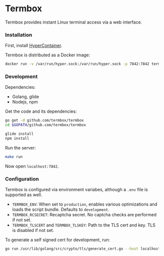 # Termbox

Termbox provides instant Linux terminal access via a web interface.

### Installation

First, install [HyperContainer](https://hypercontainer.io/).


Termbox is distributed as a Docker image:

```sh
docker run -v /var/run/hyper.sock:/var/run/hyper.sock -p 7842:7842 termbox/termbox
```

### Development

Dependencies:

* Golang, glide
* Nodejs, npm

Get the code and its dependencies:

```sh
go get -d github.com/termbox/termbox
cd $GOPATH/github.com/termbox/termbox

glide install
npm install
```

Run the server:

```sh
make run
```

Now open `localhost:7842`.

### Configuration

Termbox is configured via environment variabes, although a `.env` file is
supported as well.

* `TERMBOX_ENV`: When set to `production`, enables various optimizations and loads the script bundle. Defaults to `development`.
* `TERMBOX_RCSECRET`: Recaptcha secret. No captcha checks are performed if not set.
* `TERMBOX_TLSCERT` and `TERMBOX_TLSKEY`: Path to the TLS cert and key. TLS is disabled if not set.

To generate a self signed cert for development, run:

```sh
go run /usr/lib/golang/src/crypto/tls/generate_cert.go --host localhost
```
